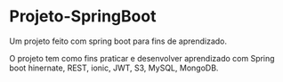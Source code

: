 # Projeto-SpringBoot
Um projeto feito com spring boot para fins de aprendizado.

O projeto tem como fins praticar e desenvolver aprendizado com Spring boot hinernate, REST, ionic, JWT, S3, MySQL, MongoDB.

